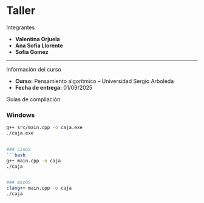 # Taller
  Integrantes  
- **Valentina Orjuela** 
- **Ana Sofia Llorente** 
- **Sofia Gomez**

---

 Información del curso  
- **Curso:** Pensamiento algorítmico – Universidad Sergio Arboleda  
- **Fecha de entrega:** 01/09/2025


 Guías de compilación  

###  Windows  
```bash
g++ src/main.cpp -o caja.exe
./caja.exe


### Linux
```bash
g++ main.cpp -o caja
./caja


### macOS
clang++ main.cpp -o caja
./caja



